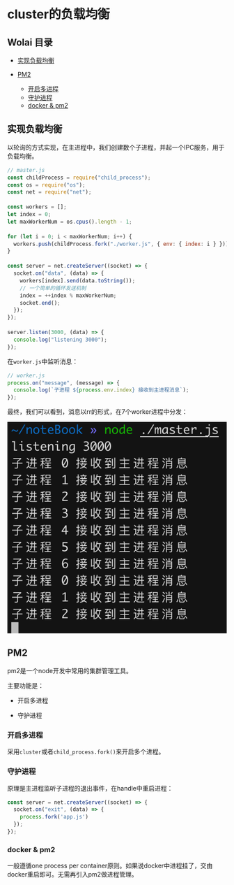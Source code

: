 # cluster的负载均衡

## Wolai 目录

*   [实现负载均衡](#实现负载均衡)

*   [PM2](#pm2)

    *   [开启多进程](#开启多进程)
    *   [守护进程](#守护进程)
    *   [docker & pm2](#docker--pm2)

## 实现负载均衡

以轮询的方式实现，在主进程中，我们创建数个子进程，并起一个IPC服务，用于负载均衡。

```javascript
// master.js
const childProcess = require("child_process");
const os = require("os");
const net = require("net");

const workers = [];
let index = 0;
let maxWorkerNum = os.cpus().length - 1;

for (let i = 0; i < maxWorkerNum; i++) {
  workers.push(childProcess.fork("./worker.js", { env: { index: i } }));
}

const server = net.createServer((socket) => {
  socket.on("data", (data) => {
    workers[index].send(data.toString());
    // 一个简单的循环发送机制
    index = ++index % maxWorkerNum;
    socket.end();
  });
});

server.listen(3000, (data) => {
  console.log("listening 3000");
});
```

在`worker.js`中监听消息：

```javascript
// worker.js
process.on("message", (message) => {
  console.log(`子进程 ${process.env.index} 接收到主进程消息`);
});
```

最终，我们可以看到，消息以rr的形式，在7个worker进程中分发：

![](resource/image/image_tdNjLNoaqiaRqG99YJkvKF.png)

## PM2

pm2是一个node开发中常用的集群管理工具。

主要功能是：

*   开启多进程

*   守护进程

### 开启多进程

采用`cluster`或者`child_process.fork()`来开启多个进程。

### 守护进程

原理是主进程监听子进程的退出事件，在handle中重启进程：

```javascript
const server = net.createServer((socket) => {
  socket.on("exit", (data) => {
    process.fork('app.js')
  });
});

```

### docker & pm2

一般遵循one process per container原则。如果说docker中进程挂了，交由docker重启即可。无需再引入pm2做进程管理。
